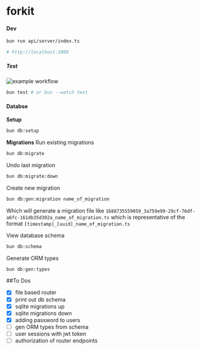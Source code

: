# forkit

#### Dev

```sh
bun run api/server/index.ts

# http://localhost:3008
```

##### Test

![example workflow](https://github.com/chadmmills/forkit/actions/workflows/ci-test.yml/badge.svg)

```sh
bun test # or bun --watch test
```

#### Databse

**Setup**

```sh
bun db:setup
```

**Migrations**
Run existing migrations

```sh
bun db:migrate
```

Undo last migration

```sh
bun db:migrate:down
```

Create new migration

```sh
bun db:gen:migration name_of_migration
```

Which will generate a migration file like `1688735559059_3a759e99-29cf-76df-a6fc-161db35d302a_name_of_migration.ts` which is representative of the format `[timestamp]_[uuid]_name_of_migration.ts`

View database schema

```sh
bun db:schema
```

Generate ORM types

```sh
bun db:gen:types
```

##To Dos

- [x] file based router
- [x] print out db schema
- [x] sqlite migrations up
- [x] sqlite migrations down
- [x] adding password to users
- [ ] gen ORM types from schema
- [ ] user sessions with jwt token
- [ ] authorization of router endpoints
